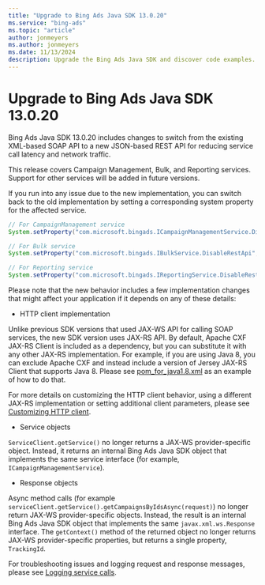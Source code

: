 ```yaml
---
title: "Upgrade to Bing Ads Java SDK 13.0.20"
ms.service: "bing-ads"
ms.topic: "article"
author: jonmeyers
ms.author: jonmeyers
ms.date: 11/13/2024
description: Upgrade the Bing Ads Java SDK and discover code examples.
---
```


# Upgrade to Bing Ads Java SDK 13.0.20

Bing Ads Java SDK 13.0.20 includes changes to switch from the existing XML-based SOAP API to a new JSON-based REST API for reducing service call latency and network traffic.

This release covers Campaign Management, Bulk, and Reporting services. Support for other services will be added in future versions.

If you run into any issue due to the new implementation, you can switch back to the old implementation by setting a corresponding system property for the affected service.

```java
// For CampaignManagement service
System.setProperty("com.microsoft.bingads.ICampaignManagementService.DisableRestApi", "true"); 

// For Bulk service
System.setProperty("com.microsoft.bingads.IBulkService.DisableRestApi", "true"); 

// For Reporting service
System.setProperty("com.microsoft.bingads.IReportingService.DisableRestApi", "true");
```

Please note that the new behavior includes a few implementation changes that might affect your application if it depends on any of these details:

- HTTP client implementation

Unlike previous SDK versions that used JAX-WS API for calling SOAP services, the new SDK version uses JAX-RS API. By default, Apache CXF JAX-RS Client is included as a dependency, but you can substitute it with any other JAX-RS implementation. For example, if you are using Java 8, you can exclude Apache CXF and instead include a version of Jersey JAX-RS Client that supports Java 8. Please see [pom_for_java1.8.xml](https://github.com/BingAds/BingAds-Java-SDK/blob/main/examples/BingAdsDesktopApp/pom_for_java1.8.xml) as an example of how to do that.  

For more details on customizing the HTTP client behavior, using a different JAX-RS implementation or setting additional client parameters, please see [Customizing HTTP client](get-started-java.md#customizing-http-client).  

- Service objects

`ServiceClient.getService()` no longer returns a JAX-WS provider-specific object. Instead, it returns an internal Bing Ads Java SDK object that implements the same service interface (for example, `ICampaignManagementService`).  

- Response objects

Async method calls (for example `serviceClient.getService().getCampaignsByIdsAsync(request)`) no longer return JAX-WS provider-specific objects. Instead, the result is an internal Bing Ads Java SDK object that implements the same `javax.xml.ws.Response` interface. The `getContext()` method of the returned object no longer returns JAX-WS provider-specific properties, but returns a single property, `TrackingId`.  

For troubleshooting issues and logging request and response messages, please see [Logging service calls](get-started-java.md#logging-service-calls).
